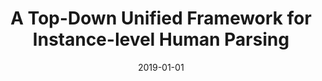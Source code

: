---
title: "A Top-Down Unified Framework for Instance-level Human Parsing"
collection: publications
authors: '<a href="https://scholar.google.com/citations?user=53CawLYAAAAJ">Haifang Qin</a>, <strong>Weixiang Hong</strong>, <a href="https://hfslyc.github.io">Wei-Chih Hung</a>, <a href="https://sites.google.com/site/yihsuantsai">Yi-Hsuan Tsai</a>, <a href="http://faculty.ucmerced.edu/mhyang">Ming-Hsuan Yang</a>'
date: 2019-01-01
venue: 'British Machine Vision Conference (BMVC)'
paperurl: 'https://bmvc2019.org/wp-content/uploads/papers/0041-paper.pdf'
---